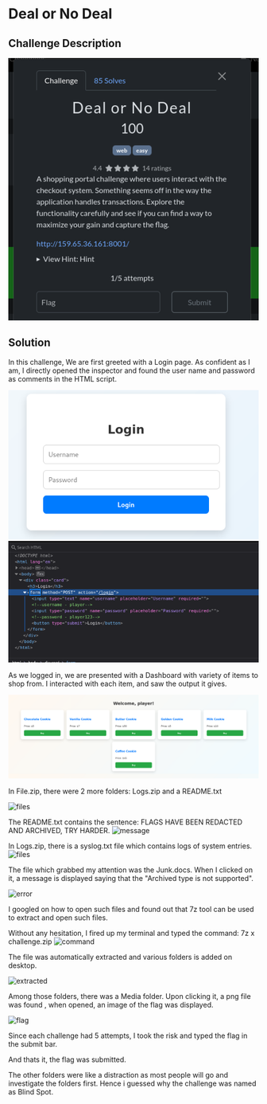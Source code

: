 # Deal or No Deal

## Challenge Description
![Challenge Description](images/DDDescription.png)

## Solution

In this challenge, We are first greeted with a Login page. As confident as I am, I directly opened the inspector and found the user name and password as comments in the HTML script.

![Login](images/DDLogin.png)
![LoginPassword](images/DDLoginPassword.png)

As we logged in, we are presented with a Dashboard with variety of items to shop from. I interacted with each item, and saw the output it gives. 

![Dashboard](images/DDDashboard.png)

In File.zip, there were 2 more folders: 
Logs.zip and a README.txt 

![files](images/BSLogs.zip.png)

The README.txt contains the sentence: FLAGS HAVE BEEN REDACTED AND ARCHIVED, TRY HARDER.
![message](images/BSMessage.png)

In Logs.zip, there is a syslog.txt file which contains logs of system entries.
![files](images/BSsyslog.png)

The file which grabbed my attention was the Junk.docs. When I clicked on it, a message is displayed saying that the "Archived type is not supported".

![error](images/BSArchiveerror.png)

I googled on how to open such files and found out that 7z tool can be used to extract and open such files.

Without any hesitation, I fired up my terminal and typed the command:
7z x challenge.zip
![command](images/BS7z.png)

The file was automatically extracted and various folders is added on desktop.

![extracted](images/BSJunkextracted.png)

Among those folders, there was a Media folder. Upon clicking it, a png file was found , when opened, an image of the flag was displayed.

![flag](images/BSFlag.png)

Since each challenge had 5 attempts, I took the risk and typed the flag in the submit bar.

And thats it, the flag was submitted.

The other folders were like a distraction as most people will go and investigate the folders first. Hence i guessed why the challenge was named as Blind Spot.


